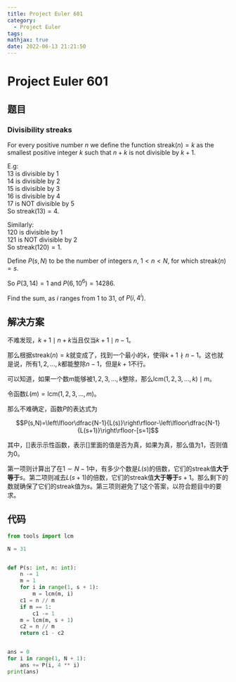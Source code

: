```yaml
---
title: Project Euler 601
category:
  - Project Euler
tags:
mathjax: true
date: 2022-06-13 21:21:50
---
```


<escape><!-- more --></escape>

# Project Euler 601

## 题目

### Divisibility streaks

For every positive number $n$ we define the function  $\text{streak}(n)=k$   as the smallest positive integer $k$ such that $n+k$ is not divisible by $k+1$.

E.g:<br />
$13$ is divisible by $1$ <br />
$14$ is divisible by $2$ <br />
$15$ is divisible by $3$ <br />
$16$ is divisible by $4$ <br />
$17$ is NOT divisible by $5$ <br />
So $\text{streak}(13) = 4$. <br />

Similarly:<br />
$120$ is divisible by $1$ <br />
$121$ is NOT divisible by $2$ <br />
So $\text{streak}(120) = 1$.

Define $P(s, N)$ to be the number of integers $n$, $1 < n < N$, for which $\text{streak}(n) = s$.

So $P(3, 14) = 1$ and $P(6, 10^6) = 14286$.

Find the sum, as $i$ ranges from $1$ to $31$, of $P(i, 4^i)$.

## 解决方案

不难发现，$k+1\mid n+k$当且仅当$k+1\mid n-1$。

那么根据$\text{streak}(n)=k$就变成了，找到一个最小的$k$，使得$k+1\nmid n-1$。这也就是说，所有$1,2,\dots,k$都能整除$n-1$，但是$k+1$不行。

可以知道，如果一个数$m$能够被$1,2,3,\dots,k$整除，那么$\text{lcm}(1,2,3,\dots,k)\mid m$。

令函数$L(m)=\text{lcm}(1,2,3,\dots,m)$。

那么不难确定，函数$P$的表达式为

$$P(s,N)=\left\lfloor\dfrac{N-1}{L(s)}\right\rfloor-\left\lfloor\dfrac{N-1}{L(s+1)}\right\rfloor-[s=1]$$

其中，$[]$表示示性函数，表示$[]$里面的值是否为真，如果为真，那么值为$1$，否则值为$0$。

第一项则计算出了在$1\sim N-1$中，有多少个数是$L(s)$的倍数，它们的$\text{streak}$值**大于等于**$s$。第二项则减去$L(s+1)$的倍数，它们的$\text{streak}$值**大于等于**$s+1$。那么剩下的数就确保了它们的$\text{streak}$值为$s$。第三项则避免了$1$这个答案，以符合题目中的要求。

## 代码

```py
from tools import lcm

N = 31


def P(s: int, n: int):
    n -= 1
    m = 1
    for i in range(1, s + 1):
        m = lcm(m, i)
    c1 = n // m
    if m == 1:
        c1 -= 1
    m = lcm(m, s + 1)
    c2 = n // m
    return c1 - c2


ans = 0
for i in range(1, N + 1):
    ans += P(i, 4 ** i)
print(ans)


```
